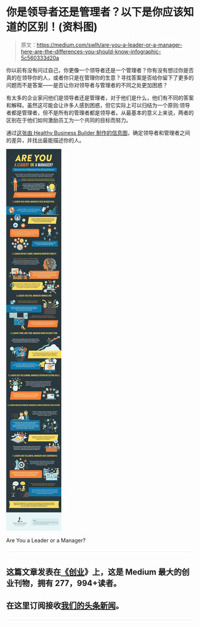 # 你是领导者还是管理者？以下是你应该知道的区别！(资料图)

> 原文：<https://medium.com/swlh/are-you-a-leader-or-a-manager-here-are-the-differences-you-should-know-infographic-5c560333d20a>

你以前有没有问过自己，你更像一个领导者还是一个管理者？你有没有想过你是否真的在领导你的人，或者你只是在管理你的生意？寻找答案是否给你留下了更多的问题而不是答案——是否让你对领导者与管理者的不同之处更加困惑？

有太多的企业家问他们是领导者还是管理者，对于他们是什么，他们有不同的答案和解释。虽然这可能会让许多人感到困惑，但它实际上可以归结为一个原则:领导者都是管理者，但不是所有的管理者都是领导者。从最基本的意义上来说，两者的区别在于他们如何激励员工为一个共同的目标而努力。

通过[这张由 Healthy Business Builder 制作的信息图](https://www.healthybusinessbuilder.com.au/single-post/Are-You-a-Leader-or-a-Manager-Here-Are-the-Differences-You-Should-Know-Infographic)，确定领导者和管理者之间的差异，并找出最能描述你的人。

![](img/6b4ea65462dac25f986f7025bdebf0fe.png)

Are You a Leader or a Manager?

![](img/731acf26f5d44fdc58d99a6388fe935d.png)

## 这篇文章发表在[《创业](https://medium.com/swlh)》上，这是 Medium 最大的创业刊物，拥有 277，994+读者。

## 在这里订阅接收[我们的头条新闻](http://growthsupply.com/the-startup-newsletter/)。

![](img/731acf26f5d44fdc58d99a6388fe935d.png)